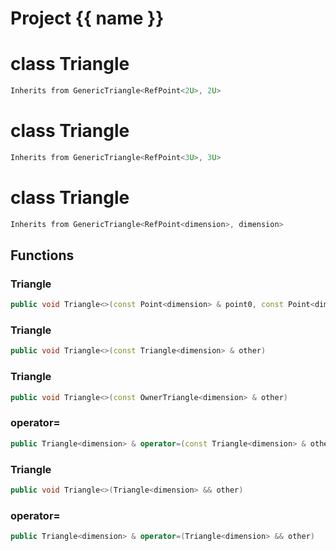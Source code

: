 <script setup>
import {useRoute} from 'vitepress'
const {path} = useRoute()
const tokens = path.split('/')
const words = tokens[2].split('-');
for (let i = 0; i < words.length; i++) {
    words[i] = words[i].charAt(0).toUpperCase() + words[i].slice(1);
    words[i] = words[i].replace('geode', 'Geode')
}
const name = words.join('-');
</script>
# Project {{ name }}

# class Triangle


```cpp
Inherits from GenericTriangle<RefPoint<2U>, 2U>
```



# class Triangle


```cpp
Inherits from GenericTriangle<RefPoint<3U>, 3U>
```



# class Triangle


```cpp
Inherits from GenericTriangle<RefPoint<dimension>, dimension>
```



## Functions

### Triangle

```cpp
public void Triangle<>(const Point<dimension> & point0, const Point<dimension> & point1, const Point<dimension> & point2)
```


### Triangle

```cpp
public void Triangle<>(const Triangle<dimension> & other)
```


### Triangle

```cpp
public void Triangle<>(const OwnerTriangle<dimension> & other)
```


### operator=

```cpp
public Triangle<dimension> & operator=(const Triangle<dimension> & other)
```


### Triangle

```cpp
public void Triangle<>(Triangle<dimension> && other)
```


### operator=

```cpp
public Triangle<dimension> & operator=(Triangle<dimension> && other)
```




